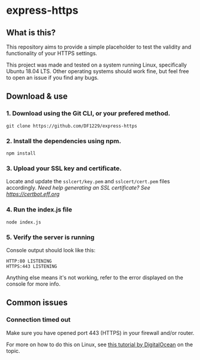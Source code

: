 # express-https

## What is this?
This repository aims to provide a simple placeholder to test the validity and functionality of your HTTPS settings.

This project was made and tested on a system running Linux, specifically Ubuntu 18.04 LTS. 
Other operating systems should work fine, but feel free to open an issue if you find any bugs.

## Download & use
### 1. Download using the Git CLI, or your prefered method.
`git clone https://github.com/DF1229/express-https`

### 2. Install the dependencies using npm.
`npm install`

### 3. Upload your SSL key and certificate.
Locate and update the `sslcert/key.pem` and `sslcert/cert.pem` files accordingly.
*Need help generating an SSL certificate? See https://certbot.eff.org*

### 4. Run the index.js file
`node index.js`

### 5. Verify the server is running
Console output should look like this:

```
HTTP:80 LISTENING
HTTPS:443 LISTENING
```

Anything else means it's not working, refer to the error displayed on the console for more info.

## Common issues
### Connection timed out
Make sure you have opened port 443 (HTTPS) in your firewall and/or router.

For more on how to do this on Linux, see [this tutorial by DigitalOcean](https://www.digitalocean.com/community/tutorials/how-to-setup-a-firewall-with-ufw-on-an-ubuntu-and-debian-cloud-server) on the topic.
